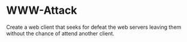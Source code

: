 # WWW-Attack
Create a web client that seeks for defeat the web servers leaving them without the chance of attend another client.
